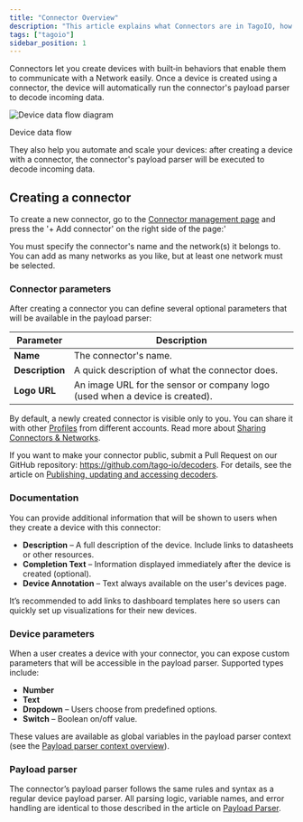 ```yaml
---
title: "Connector Overview"
description: "This article explains what Connectors are in TagoIO, how they manage device communication and payload parsing, and how to create a new connector via the Connector management page."
tags: ["tagoio"]
sidebar_position: 1
---
```


Connectors let you create devices with built‑in behaviors that enable them to
communicate with a Network easily. Once a device is created using a connector,
the device will automatically run the connector's payload parser to decode
incoming data.

![Device data flow diagram](/docs_imagem/tagoio/connector-overview-2.png)

Device data flow

They also help you automate and scale your devices: after creating a device with
a connector, the connector's payload parser will be executed to decode incoming
data.

## Creating a connector

To create a new connector, go to the
[Connector management page](https://admin.tago.io/integrations/connector) and
press the '+ Add connector' on the right side of the page:'

You must specify the connector's name and the network(s) it belongs to. You can
add as many networks as you like, but at least one network must be selected.

### Connector parameters

After creating a connector you can define several optional parameters that will
be available in the payload parser:

| Parameter       | Description                                                                  |
| --------------- | ---------------------------------------------------------------------------- |
| **Name**        | The connector's name.                                                        |
| **Description** | A quick description of what the connector does.                              |
| **Logo URL**    | An image URL for the sensor or company logo (used when a device is created). |

By default, a newly created connector is visible only to you. You can share it
with other [Profiles](/docs/tagoio/profiles) from different accounts. Read more
about
[Sharing Connectors & Networks](/docs/tagoio/devices/payload-parser/connector/sharing-connectors-networks.md).

If you want to make your connector public, submit a Pull Request on our GitHub
repository: https://github.com/tago-io/decoders. For details, see the article on
[Publishing, updating and accessing decoders](/docs/tagoio/devices/payload-parser/connector/publishing-updating-and-accessing-decoders.md).

### Documentation

You can provide additional information that will be shown to users when they
create a device with this connector:

- **Description** – A full description of the device. Include links to
  datasheets or other resources.
- **Completion Text** – Information displayed immediately after the device is
  created (optional).
- **Device Annotation** – Text always available on the user's devices page.

It’s recommended to add links to dashboard templates here so users can quickly
set up visualizations for their new devices.

### Device parameters

When a user creates a device with your connector, you can expose custom
parameters that will be accessible in the payload parser. Supported types
include:

- **Number**
- **Text**
- **Dropdown** – Users choose from predefined options.
- **Switch** – Boolean on/off value.

These values are available as global variables in the payload parser context
(see the
[Payload parser context overview](/docs/tagoio/devices/payload-parser/context-global-variables.md)).

### Payload parser

The connector’s payload parser follows the same rules and syntax as a regular
device payload parser. All parsing logic, variable names, and error handling are
identical to those described in the article on
[Payload Parser](/docs/tagocore/resources/device/payload-parser.md).
